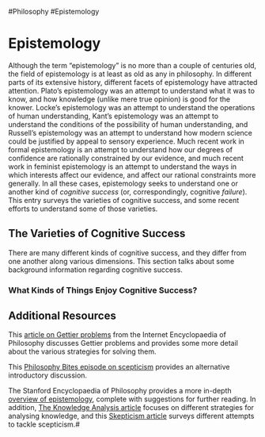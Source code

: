 #Philosophy #Epistemology

# Epistemology
Although the term “epistemology” is no more than a couple of centuries old, the field of epistemology is at least as old as any in philosophy. In different parts of its extensive history, different facets of epistemology have attracted attention. Plato’s epistemology was an attempt to understand what it was to know, and how knowledge (unlike mere true opinion) is good for the knower. Locke’s epistemology was an attempt to understand the operations of human understanding, Kant’s epistemology was an attempt to understand the conditions of the possibility of human understanding, and Russell’s epistemology was an attempt to understand how modern science could be justified by appeal to sensory experience. Much recent work in formal epistemology is an attempt to understand how our degrees of confidence are rationally constrained by our evidence, and much recent work in feminist epistemology is an attempt to understand the ways in which interests affect our evidence, and affect our rational constraints more generally. In all these cases, epistemology seeks to understand one or another kind of _cognitive success_ (or, correspondingly, cognitive _failure_). This entry surveys the varieties of cognitive success, and some recent efforts to understand some of those varieties.
## The Varieties of Cognitive Success
There are many different kinds of cognitive success, and they differ from one another along various dimensions. This section talks about some background information regarding cognitive success.
### What Kinds of Things Enjoy Cognitive Success?


## Additional Resources

This [article on Gettier problems](https://iep.utm.edu/gettier/ "Link to Gettier problems article") from the Internet Encyclopaedia of Philosophy discusses Gettier problems and provides some more detail about the various strategies for solving them.

This [Philosophy Bites episode on scepticism](https://philosophybites.com/2007/12/barry-stroud-on.html "Link to Philosophy Bites episode on scepticism") provides an alternative introductory discussion.

The Stanford Encyclopaedia of Philosophy provides a more in-depth [overview of epistemology](https://plato.stanford.edu/entries/epistemology/ "Standford Encyclopaedia of Philosophy's article on epistemology"), complete with suggestions for further reading. In addition, [The Knowledge Analysis article](https://plato.stanford.edu/entries/knowledge-analysis/ "Link to knowledge analysis article") focuses on different strategies for analysing knowledge, and this [Skepticism article](https://plato.stanford.edu/entries/skepticism/ "Link to Skepticism article") surveys different attempts to tackle scepticism.#